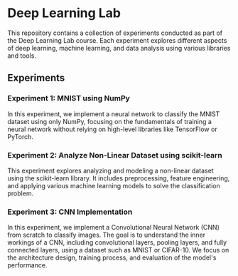 # Deep Learning Lab

This repository contains a collection of experiments conducted as part of the Deep Learning Lab course. Each experiment explores different aspects of deep learning, machine learning, and data analysis using various libraries and tools.

## Experiments

### Experiment 1: MNIST using NumPy
In this experiment, we implement a neural network to classify the MNIST dataset using only NumPy, focusing on the fundamentals of training a neural network without relying on high-level libraries like TensorFlow or PyTorch.

### Experiment 2: Analyze Non-Linear Dataset using scikit-learn
This experiment explores analyzing and modeling a non-linear dataset using the scikit-learn library. It includes preprocessing, feature engineering, and applying various machine learning models to solve the classification problem.

### Experiment 3: CNN Implementation
In this experiment, we implement a Convolutional Neural Network (CNN) from scratch to classify images. The goal is to understand the inner workings of a CNN, including convolutional layers, pooling layers, and fully connected layers, using a dataset such as MNIST or CIFAR-10. We focus on the architecture design, training process, and evaluation of the model's performance.

